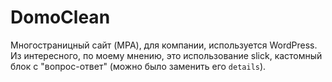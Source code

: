 # DomoClean

Многостраницный сайт (MPA), для компании, используется WordPress. Из интересного, по моему мнению, это использование slick, кастомный блок с "вопрос-ответ" (можно было заменить его ```details```). 
